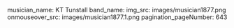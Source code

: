 musician_name: KT Tunstall
band_name: 
img_src: images/musician1877.png
onmouseover_src: images/musician1877.1.png
pagination_pageNumber: 643